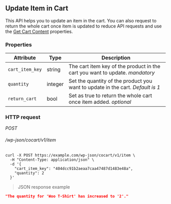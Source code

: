 ## Update Item in Cart ##

This API helps you to update an item in the cart. You can also request to return the whole cart once item is updated to reduce API requests and use the [Get Cart Content](#get-cart-contents) properties.

### Properties ###

| Attribute       | Type    | Description       |
| --------------- | ------- | ----------------- |
| `cart_item_key` | string  | The cart item key of the product in the cart you want to update. <i class="label label-info">mandatory</i> |
| `quantity`      | integer | Set the quantity of the product you want to update in the cart. <i class="label label-info">Default is 1</i> |
| `return_cart`   | bool    | Set as true to return the whole cart once item added. <i class="label label-info">optional</i> |

### HTTP request ###

<div class="api-endpoint">
  <div class="endpoint-data">
    <i class="label label-post">POST</i>
    <h6>/wp-json/cocart/v1/item</h6>
  </div>
</div>

```shell
curl -X POST https://example.com/wp-json/cocart/v1/item \
  -H "Content-Type: application/json" \
  -d '{
    "cart_item_key": "404dcc91b2aeaa7caa47487d1483e48a",
    "quantity": 2
  }'
```

> JSON response example

```json
"The quantity for 'Woo T-Shirt' has increased to '2'."
```
